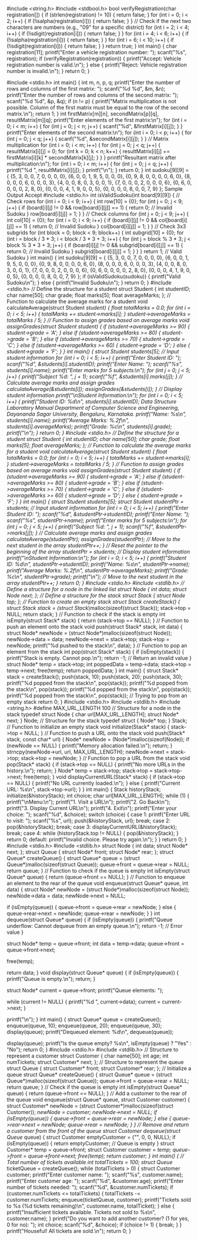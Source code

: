 #include <string.h>
#include <stdbool.h>
bool verifyRegistration(char registration[]) 
{
 if (strlen(registration) != 10) 
 {
 return false;
 }
 for (int i = 0; i < 2; i++) 
 {
 if (!isalpha(registration[i])) 
 {
 return false;
 }
 }
 // Check if the next two characters are numbers (e.g., "09" for a specific district)
 for (int i = 2; i < 4; i++) 
 {
 if (!isdigit(registration[i])) 
 {
 return false;
 }
 }
 for (int i = 4; i < 6; i++) 
 {
 if (!isalpha(registration[i])) 
 {
 return false;
 }
 }
 for (int i = 6; i < 10; i++) 
 {
 if (!isdigit(registration[i])) 
 {
 return false;
 }
 }
 return true;
}
int main() {
 char registration[11]; 
 printf("Enter a vehicle registration number: ");
 scanf("%s", registration);
 if (verifyRegistration(registration)) 
 {
 printf("Accept: Vehicle registration number is valid.\n");
 } 
 else 
 {
 printf("Reject: Vehicle registration number is invalid.\n");
 }
 return 0;
}

#include <stdio.h>
int main() {
 int m, n, p, q;
 printf("Enter the number of rows and columns of the first matrix: ");
 scanf("%d %d", &m, &n);
 printf("Enter the number of rows and columns of the second matrix: ");
 scanf("%d %d", &p, &q);
 if (n != p) {
 printf("Matrix multiplication is not possible. Column of the first matrix must be equal to 
the row of the second matrix.\n");
 return 1;
 }
 int firstMatrix[m][n], secondMatrix[p][q], resultMatrix[m][q];
 printf("Enter elements of the first matrix:\n");
 for (int i = 0; i < m; i++) {
 for (int j = 0; j < n; j++) {
 scanf("%d", &firstMatrix[i][j]);
 }
 }
 printf("Enter elements of the second matrix:\n");
 for (int i = 0; i < p; i++) {
 for (int j = 0; j < q; j++) {
 scanf("%d", &secondMatrix[i][j]);
 }
 }
 // Matrix multiplication
 for (int i = 0; i < m; i++) {
 for (int j = 0; j < q; j++) {
 resultMatrix[i][j] = 0;
 for (int k = 0; k < n; k++) {
 resultMatrix[i][j] += firstMatrix[i][k] * secondMatrix[k][j];
 }
 }
 }
 printf("Resultant matrix after multiplication:\n");
 for (int i = 0; i < m; i++) {
 for (int j = 0; j < q; j++) {
 printf("%d ", resultMatrix[i][j]);
 }
 printf("\n");
 }
 return 0;
}
int sudoku[9][9] = {
 {5, 3, 0, 0, 7, 0, 0, 0, 0},
 {6, 0, 0, 1, 9, 5, 0, 0, 0},
 {0, 9, 8, 0, 0, 0, 0, 6, 0},
 {8, 0, 0, 0, 6, 0, 0, 0, 3},
 {4, 0, 0, 8, 0, 3, 0, 0, 1},
 {7, 0, 0, 0, 2, 0, 0, 0, 6},
 {0, 6, 0, 0, 0, 0, 2, 8, 0},
 {0, 0, 0, 4, 1, 9, 0, 0, 5},
 {0, 0, 0, 0, 8, 0, 0, 7, 9}
 };
Sample Output
Accept
#include <stdio.h>
int isValidSudoku(int board[9][9]) {
 // Check rows
 for (int i = 0; i < 9; i++) {
 int row[10] = {0};
 for (int j = 0; j < 9; j++) {
 if (board[i][j] != 0 && row[board[i][j]] == 1) {
 return 0; // Invalid Sudoku
 }
 row[board[i][j]] = 1;
 }
 }
 // Check columns
 for (int j = 0; j < 9; j++) {
 int col[10] = {0};
 for (int i = 0; i < 9; i++) {
 if (board[i][j] != 0 && col[board[i][j]] == 1) {
 return 0; // Invalid Sudoku
 }
 col[board[i][j]] = 1;
 }
 }
 // Check 3x3 subgrids
 for (int block = 0; block < 9; block++) {
 int subgrid[10] = {0};
 for (int i = block / 3 * 3; i < block / 3 * 3 + 3; i++) {
 for (int j = block % 3 * 3; j < block % 3 * 3 + 3; j++) {
 if (board[i][j] != 0 && subgrid[board[i][j]] == 1) {
 return 0; // Invalid Sudoku
 }
 subgrid[board[i][j]] = 1;
 }
 }
 }
 return 1; // Valid Sudoku
}
int main() {
 int sudoku[9][9] = {
 {5, 3, 0, 0, 7, 0, 0, 0, 0},
 {6, 0, 0, 1, 9, 5, 0, 0, 0},
 {0, 9, 8, 0, 0, 0, 0, 6, 0},
 {8, 0, 0, 0, 6, 0, 0, 0, 3},
 {4, 0, 0, 8, 0, 3, 0, 0, 1},
 {7, 0, 0, 0, 2, 0, 0, 0, 6},
 {0, 6, 0, 0, 0, 0, 2, 8, 0},
 {0, 0, 0, 4, 1, 9, 0, 0, 5},
 {0, 0, 0, 0, 8, 0, 0, 7, 9}
 };
 if (isValidSudoku(sudoku)) {
 printf("Valid Sudoku\n");
 } else {
 printf("Invalid Sudoku\n");
 }
 return 0;
}
#include <stdio.h>
// Define the structure for a student
struct Student 
{
 int studentID;
 char name[50];
 char grade;
 float marks[5];
 float averageMarks;
};
// Function to calculate the average marks for a student
void calculateAverage(struct Student *student) 
{
 float totalMarks = 0.0;
 for (int i = 0; i < 5; i++) 
 {
 totalMarks += student->marks[i];
 }
 student->averageMarks = totalMarks / 5;
}
// Function to assign grades based on average marks
void assignGrades(struct Student *student) 
{
 if (student->averageMarks >= 90) 
 {
 student->grade = 'A';
 } 
 else if (student->averageMarks >= 80) 
 {
 student->grade = 'B';
 } 
 else if (student->averageMarks >= 70) 
 {
 student->grade = 'C';
 } 
 else if (student->averageMarks >= 60) 
 {
 student->grade = 'D';
 } 
 else 
 {
 student->grade = 'F';
 }
}
int main() 
{
 struct Student students[5];
 // Input student information
 for (int i = 0; i < 5; i++) 
 {
 printf("Enter Student ID: ");
 scanf("%d", &students[i].studentID);
 printf("Enter Name: ");
 scanf("%s", students[i].name);
 printf("Enter marks for 5 subjects:\n");
 for (int j = 0; j < 5; j++) {
 printf("Subject %d: ", j + 1);
 scanf("%f", &students[i].marks[j]);
 }
 // Calculate average marks and assign grades
 calculateAverage(&students[i]);
 assignGrades(&students[i]);
 }
 // Display student information
 printf("\nStudent Information:\n");
 for (int i = 0; i < 5; i++) 
 {
 printf("Student ID: %d\n", students[i].studentID);
Data Structure Laboratory Manual
Department of Computer Science and Engineering, Dayananda Sagar University, Bengaluru, 
Karnataka.
 printf("Name: %s\n", students[i].name);
 printf("Average Marks: %.2f\n", students[i].averageMarks);
 printf("Grade: %c\n", students[i].grade);
 printf("\n");
 }
 return 0;
}
#include <stdio.h>
// Define the structure for a student
struct Student 
{
 int studentID;
 char name[50];
 char grade;
 float marks[5];
 float averageMarks;
};
// Function to calculate the average marks for a student
void calculateAverage(struct Student *student) 
{
 float totalMarks = 0.0;
 for (int i = 0; i < 5; i++) 
 {
 totalMarks += student->marks[i];
 }
 student->averageMarks = totalMarks / 5;
}
// Function to assign grades based on average marks
void assignGrades(struct Student *student) 
{
 if (student->averageMarks >= 90) 
 {
 student->grade = 'A';
 } 
 else if (student->averageMarks >= 80) 
 {
 student->grade = 'B';
 } 
 else if (student->averageMarks >= 70) 
 {
 student->grade = 'C';
 } 
 else if (student->averageMarks >= 60) 
 {
 student->grade = 'D';
 } 
 else 
 {
 student->grade = 'F';
 }
}
int main() 
{
 struct Student students[5];
 struct Student *studentPtr = students;
 // Input student information
 for (int i = 0; i < 5; i++) 
 {
 printf("Enter Student ID: ");
 scanf("%d", &studentPtr->studentID);
 printf("Enter Name: ");
 scanf("%s", studentPtr->name);
 printf("Enter marks for 5 subjects:\n");
 for (int j = 0; j < 5; j++) 
 {
 printf("Subject %d: ", j + 1);
 scanf("%f", &studentPtr->marks[j]);
 }
 // Calculate average marks and assign grades
 calculateAverage(studentPtr);
 assignGrades(studentPtr);
 // Move to the next student in the array
 studentPtr++;
 }
 // Reset the pointer to the beginning of the array
 studentPtr = students;
 // Display student information
 printf("\nStudent Information:\n");
 for (int i = 0; i < 5; i++) 
 {
 printf("Student ID: %d\n", studentPtr->studentID);
 printf("Name: %s\n", studentPtr->name);
 printf("Average Marks: %.2f\n", studentPtr->averageMarks);
 printf("Grade: %c\n", studentPtr->grade);
 printf("\n");
 // Move to the next student in the array
 studentPtr++;
 }
 return 0;
}
#include <stdio.h>
#include <stdlib.h>
// Define a structure for a node in the linked list
struct Node {
 int data;
 struct Node* next;
};
// Define a structure for the stack
struct Stack {
 struct Node* top;
};
// Function to create an empty stack
struct Stack* createStack() {
 struct Stack* stack = (struct Stack*)malloc(sizeof(struct Stack));
 stack->top = NULL;
 return stack;
}
// Function to check if the stack is empty
int isEmpty(struct Stack* stack) {
 return (stack->top == NULL);
}
// Function to push an element onto the stack
void push(struct Stack* stack, int data) {
 struct Node* newNode = (struct Node*)malloc(sizeof(struct Node));
 newNode->data = data;
 newNode->next = stack->top;
 stack->top = newNode;
 printf("%d pushed to the stack\n", data);
}
// Function to pop an element from the stack
int pop(struct Stack* stack) {
 if (isEmpty(stack)) {
 printf("Stack is empty. Cannot pop.\n");
 return -1; // Return an invalid value
 }
 struct Node* temp = stack->top;
 int poppedData = temp->data;
 stack->top = temp->next;
 free(temp);
 return poppedData;
}
int main() {
 struct Stack* stack = createStack();
 push(stack, 10);
 push(stack, 20);
 push(stack, 30);
 printf("%d popped from the stack\n", pop(stack));
 printf("%d popped from the stack\n", pop(stack));
 printf("%d popped from the stack\n", pop(stack));
 printf("%d popped from the stack\n", pop(stack)); // Trying to pop from an empty stack
 return 0;
}
#include <stdio.h>
#include <stdlib.h>
#include <string.h>
#define MAX_URL_LENGTH 100
// Structure for a node in the stack
typedef struct Node {
 char url[MAX_URL_LENGTH];
 struct Node* next;
} Node;
// Structure for the stack
typedef struct {
 Node* top;
} Stack;
// Function to initialize an empty stack
void initialize(Stack* stack) {
 stack->top = NULL;
}
// Function to push a URL onto the stack
void push(Stack* stack, const char* url) {
 Node* newNode = (Node*)malloc(sizeof(Node));
 if (newNode == NULL) {
 printf("Memory allocation failed.\n");
 return;
 }
 strncpy(newNode->url, url, MAX_URL_LENGTH);
 newNode->next = stack->top;
 stack->top = newNode;
}
// Function to pop a URL from the stack
void pop(Stack* stack) {
 if (stack->top == NULL) {
 printf("No more URLs in the history.\n");
 return;
 }
 Node* temp = stack->top;
 stack->top = stack->top->next;
 free(temp);
}
void displayCurrentURL(Stack* stack) {
 if (stack->top == NULL) {
 printf("No URL currently loaded.\n");
 } else {
 printf("Current URL: %s\n", stack->top->url);
 }
}
int main() {
 Stack historyStack;
 initialize(&historyStack);
 int choice;
 char url[MAX_URL_LENGTH];
 while (1) {
 printf("\nMenu:\n");
 printf("1. Visit a URL\n");
 printf("2. Go Back\n");
 printf("3. Display Current URL\n");
 printf("4. Exit\n");
 printf("Enter your choice: ");
 scanf("%d", &choice);
 switch (choice) {
 case 1:
 printf("Enter URL to visit: ");
 scanf("%s", url);
 push(&historyStack, url);
 break;
 case 2:
 pop(&historyStack);
 break;
 case 3:
 displayCurrentURL(&historyStack);
 break;
 case 4:
 while (historyStack.top != NULL) {
 pop(&historyStack);
 }
 return 0;
 default:
 printf("Invalid choice. Please try again.\n");
 }
 }
 return 0;
}
#include <stdio.h>
#include <stdlib.h>
struct Node 
{
 int data;
 struct Node* next;
};
struct Queue 
{
 struct Node* front;
 struct Node* rear;
};
struct Queue* createQueue() 
{
 struct Queue* queue = (struct Queue*)malloc(sizeof(struct Queue));
 queue->front = queue->rear = NULL;
 return queue;
}
// Function to check if the queue is empty
int isEmpty(struct Queue* queue) 
{
 return (queue->front == NULL);
}
// Function to enqueue an element to the rear of the queue
void enqueue(struct Queue* queue, int data) 
{
 struct Node* newNode = (struct Node*)malloc(sizeof(struct Node));
 newNode->data = data;
 newNode->next = NULL;
 
 if (isEmpty(queue)) 
 {
 queue->front = queue->rear = newNode;
 } else 
 {
 queue->rear->next = newNode;
 queue->rear = newNode;
 }
}
int dequeue(struct Queue* queue) 
{
 if (isEmpty(queue)) 
 {
 printf("Queue underflow: Cannot dequeue from an empty queue.\n");
 return -1; // Error value
 }
 
 struct Node* temp = queue->front;
 int data = temp->data;
 queue->front = queue->front->next;
 
 free(temp);
 
 return data;
}
void display(struct Queue* queue) 
{
 if (isEmpty(queue)) 
 {
 printf("Queue is empty.\n");
 return;
 }
 
 struct Node* current = queue->front;
 printf("Queue elements: ");
 
 while (current != NULL) 
 {
 printf("%d ", current->data);
 current = current->next;
 }
 
 printf("\n");
}
int main() 
{
 struct Queue* queue = createQueue();
 enqueue(queue, 10);
 enqueue(queue, 20);
 enqueue(queue, 30);
 display(queue);
 printf("Dequeued element: %d\n", dequeue(queue));
 
 display(queue);
 printf("Is the queue empty? %s\n", isEmpty(queue) ? "Yes" : "No");
 return 0;
}
#include <stdio.h>
#include <stdlib.h>
// Structure to represent a customer
struct Customer 
{
 char name[50];
 int age;
 int numTickets;
 struct Customer* next;
};
// Structure to represent the queue
struct Queue 
{
 struct Customer* front;
 struct Customer* rear;
};
// Initialize a queue
struct Queue* createQueue() 
{
 struct Queue* queue = (struct Queue*)malloc(sizeof(struct Queue));
 queue->front = queue->rear = NULL;
 return queue;
}
// Check if the queue is empty
int isEmpty(struct Queue* queue) 
{
 return (queue->front == NULL);
}
// Add a customer to the rear of the queue
void enqueue(struct Queue* queue, struct Customer customer) 
{
 struct Customer* newNode = (struct Customer*)malloc(sizeof(struct Customer));
 *newNode = customer;
 newNode->next = NULL;
 if (isEmpty(queue)) {
 queue->front = queue->rear = newNode;
 } else {
 queue->rear->next = newNode;
 queue->rear = newNode;
 }
}
// Remove and return a customer from the front of the queue
struct Customer dequeue(struct Queue* queue) 
{
 struct Customer emptyCustomer = {"", 0, 0, NULL};
 if (isEmpty(queue)) 
 {
 return emptyCustomer; // Queue is empty
 }
 struct Customer* temp = queue->front;
 struct Customer customer = *temp;
 queue->front = queue->front->next;
 free(temp);
 return customer;
}
int main() 
{
 // Total number of tickets available
 int totalTickets = 100; 
 struct Queue* ticketQueue = createQueue();
 while (totalTickets > 0) 
 {
 struct Customer customer;
 printf("Enter customer name: ");
 scanf("%s", customer.name);
 printf("Enter customer age: ");
 scanf("%d", &customer.age);
 printf("Enter number of tickets needed: ");
 scanf("%d", &customer.numTickets);
 if (customer.numTickets <= totalTickets) 
 {
 totalTickets -= customer.numTickets;
 enqueue(ticketQueue, customer);
 printf("Tickets sold to %s (%d tickets remaining)\n", customer.name, totalTicket);
 } 
 else 
 {
 printf("Insufficient tickets available. Tickets not sold to %s\n", customer.name);
 }
 printf("Do you want to add another customer? (1 for yes, 0 for no): ");
 int choice;
 scanf("%d", &choice);
 if (choice != 1) 
 {
 break;
 }
 }
 printf("Houseful! All tickets are sold.\n");
 return 0;
}
 
 
 
 
 
 
 
 
 
 
